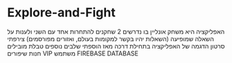 # Explore-and-Fight
האפליקציה היא משחק אונליין בו נדרשים 2 שחקנים להתחרות אחד עם השני ולענות על השאלה שמופיעה (השאלות יהיו בקשר למקומות בעולם, ואזורים מפורסמים)
צירפתי סרטון הדגמה של האפליקציה בתחילת דרכה
מאז הוספתי שלבים נוספים
טבלת מובילים 
חנות שיפורים
VIP משתמש
FIREBASE DATABASE 
